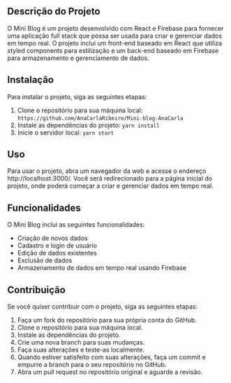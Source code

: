 ## Descrição do Projeto

O Mini Blog é um projeto desenvolvido com React e Firebase para fornecer uma aplicação full stack que possa ser usada para criar e gerenciar dados em tempo real. O projeto inclui um front-end baseado em React que utiliza styled components para estilização e um back-end baseado em Firebase para armazenamento e gerenciamento de dados.


## Instalação

Para instalar o projeto, siga as seguintes etapas:

1. Clone o repositório para sua máquina local: `https://github.com/AnaCarlaRibeiro/Mini-blog-AnaCarla`
2. Instale as dependências do projeto: `yarn install`
3. Inicie o servidor local: `yarn start`


## Uso

Para usar o projeto, abra um navegador da web e acesse o endereço http://localhost:3000/. Você será redirecionado para a página inicial do projeto, onde poderá começar a criar e gerenciar dados em tempo real.

## Funcionalidades

O Mini Blog inclui as seguintes funcionalidades:

- Criação de novos dados
- Cadastro e login de usuário
- Edição de dados existentes
- Exclusão de dados
- Armazenamento de dados em tempo real usando Firebase


## Contribuição

Se você quiser contribuir com o projeto, siga as seguintes etapas:

1. Faça um fork do repositório para sua própria conta do GitHub.
2. Clone o repositório para sua máquina local.
3. Instale as dependências do projeto.
4. Crie uma nova branch para suas mudanças.
5. Faça suas alterações e teste-as localmente.
6. Quando estiver satisfeito com suas alterações, faça um commit e empurre a branch para o seu repositório no GitHub.
7. Abra um pull request no repositório original e aguarde a revisão.

    
  
